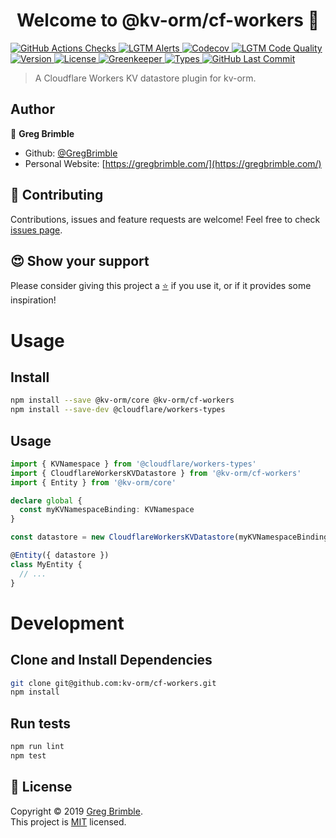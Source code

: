 <h1 align="center">Welcome to @kv-orm/cf-workers 👋</h1>
<p>
  <a href="https://github.com/kv-orm/cf-workers/actions" target="_blank">
    <img alt="GitHub Actions Checks" src="https://github.com/kv-orm/cf-workers/workflows/Test/badge.svg">
  </a>
  <a href="https://lgtm.com/projects/g/kv-orm/cf-workers/alerts/" target="_blank">
    <img alt="LGTM Alerts" src="https://img.shields.io/lgtm/alerts/g/kv-orm/cf-workers.svg?logo=lgtm">
  </a>
  <a href="https://codecov.io/gh/kv-orm/cf-workers" target="_blank">
    <img alt="Codecov" src="https://codecov.io/gh/kv-orm/cf-workers/branch/master/graph/badge.svg">
  </a>
  <a href="https://lgtm.com/projects/g/kv-orm/cf-workers/context:javascript" target="_blank">
    <img alt="LGTM Code Quality" src="https://img.shields.io/lgtm/grade/javascript/g/kv-orm/cf-workers.svg?logo=lgtm">
  </a>
  <a href="https://github.com/kv-orm/cf-workers/packages" target="_blank">
    <img alt="Version" src="https://img.shields.io/github/package-json/v/kv-orm/cf-workers" />
  </a>
  <a href="https://github.com/kv-orm/cf-workers/blob/master/LICENSE" target="_blank">
    <img alt="License" src="https://img.shields.io/github/license/kv-orm/cf-workers" />
  </a>
  <a href="https://greenkeeper.io" target="_blank">
    <img alt="Greenkeeper" src="https://badges.greenkeeper.io/kv-orm/cf-workers.svg">
  </a>
  <a href="https://www.typescriptlang.org/" target="_blank">
    <img alt="Types" src="https://img.shields.io/npm/types/kv-orm.svg">
  </a>
  <a href="https://github.com/kv-orm/cf-workers" target="_blank">
    <img alt="GitHub Last Commit" src="https://img.shields.io/github/last-commit/kv-orm/cf-workers.svg?logo=github" />
  </a>
</p>

> A Cloudflare Workers KV datastore plugin for kv-orm.

## Author

👤 **Greg Brimble**

- Github: [@GregBrimble](https://github.com/GregBrimble)
- Personal Website: [https://gregbrimble.com/](https://gregbrimble.com/)

## 🤝 Contributing

Contributions, issues and feature requests are welcome! Feel free to check [issues page](https://github.com/kv-orm/cf-workers/issues).

## 😍 Show your support

Please consider giving this project a <a href="https://github.com/kv-orm/cf-workers/stargazers" target="_blank" title="Thank you!">⭐️</a> if you use it, or if it provides some inspiration!

# Usage

## Install

```sh
npm install --save @kv-orm/core @kv-orm/cf-workers
npm install --save-dev @cloudflare/workers-types
```

## Usage

```typescript
import { KVNamespace } from '@cloudflare/workers-types'
import { CloudflareWorkersKVDatastore } from '@kv-orm/cf-workers'
import { Entity } from '@kv-orm/core'

declare global {
  const myKVNamespaceBinding: KVNamespace
}

const datastore = new CloudflareWorkersKVDatastore(myKVNamespaceBinding)

@Entity({ datastore })
class MyEntity {
  // ...
}
```

# Development

## Clone and Install Dependencies

```sh
git clone git@github.com:kv-orm/cf-workers.git
npm install
```

## Run tests

```sh
npm run lint
npm test
```

## 📝 License

Copyright © 2019 [Greg Brimble](https://github.com/GregBrimble).<br />
This project is [MIT](https://github.com/kv-orm/cf-workers/blob/master/LICENSE) licensed.
